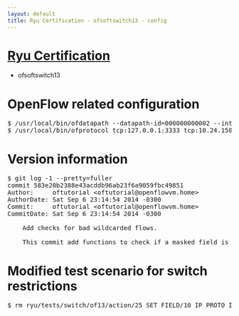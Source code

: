 ```yaml
---
layout: default
title: Ryu Certification - ofsoftswitch13 - config
---
```

# [Ryu Certification](http://osrg.github.io/ryu/certification.html)
* ofsoftswitch13

# OpenFlow related configuration
<pre>
$ /usr/local/bin/ofdatapath --datapath-id=000000000002 --interface=eth21,eth22,eth23 ptcp:3333
$ /usr/local/bin/ofprotocol tcp:127.0.0.1:3333 tcp:10.24.150.30:6633
</pre>

# Version information
<pre>
$ git log -1 --pretty=fuller
commit 583e20b2388e43acddb96ab23f6a9059fbc49851
Author:     oftutorial &lt;oftutorial@openflowvm.home&gt;
AuthorDate: Sat Sep 6 23:14:54 2014 -0300
Commit:     oftutorial &lt;oftutorial@openflowvm.home&gt;
CommitDate: Sat Sep 6 23:14:54 2014 -0300

    Add checks for bad wildcarded flows.
    
    This commit add functions to check if a masked field is valid.
</pre>

# Modified test scenario for switch restrictions
<pre>
$ rm ryu/tests/switch/of13/action/25_SET_FIELD/10_IP_PROTO_IPv6.json
</pre>
